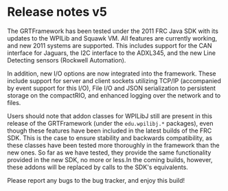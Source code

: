 # Release notes v5 #

The GRTFramework has been tested under the 2011 FRC Java SDK with its updates to the WPILib and Squawk VM. All features are currently working, and new 2011 systems are supported. This includes support for the CAN interface for Jaguars, the I2C interface to the ADXL345, and the new Line Detecting sensors (Rockwell Automation).

In addition, new I/O options are now integrated into the framework. These include support for server and client sockets utilizing TCP/IP (accompanied by event support for this I/O), File I/O and JSON serialization to persistent storage on the compactRIO, and enhanced logging over the network and to files.

Users should note that addon classes for WPILibJ still are present in this release of the GRTFramework (under the `edu.wpilibj.*` packages), even though these features have been included in the latest builds of the FRC SDK. This is the case to ensure stability and backwards compatibility, as these classes have been tested more thoroughly in the framework than the new ones. So far as we have tested, they provide the same functionality provided in the new SDK, no more or less.In the coming builds, however, these addons will be replaced by calls to the SDK's equivalents.

Please report any bugs to the bug tracker, and enjoy this build!
